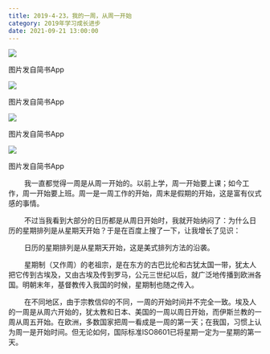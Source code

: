```yaml
---
title: 2019-4-23，我的一周，从周一开始
category: 2019年学习成长进步
date: 2021-09-21 13:00:00
---
```


![](https://markdown-1301532546.cos.ap-guangzhou.myqcloud.com/peipei_blog/20210921144717.jpeg)  

图片发自简书App

![](https://markdown-1301532546.cos.ap-guangzhou.myqcloud.com/peipei_blog/20210921144721.jpeg)  

图片发自简书App

![](https://markdown-1301532546.cos.ap-guangzhou.myqcloud.com/peipei_blog/20210921144721.jpeg)  

图片发自简书App

![](https://markdown-1301532546.cos.ap-guangzhou.myqcloud.com/peipei_blog/20210921144723.jpeg)  

图片发自简书App

  

        我一直都觉得一周是从周一开始的。以前上学，周一开始要上课；如今工作，周一开始要上班。周一是一周工作的开始，周末是假期的开始，这是富有仪式感的事情。

        不过当我看到大部分的日历都是从周日开始时，我就开始纳闷了：为什么日历的星期排列是从星期天开始？于是在百度上搜了一下，让我增长了见识：

        日历的星期排列是从星期天开始，这是美式排列方法的沿袭。

        星期制（又作周）的老祖宗，是在东方的古巴比伦和古犹太国一带，犹太人把它传到古埃及，又由古埃及传到罗马，公元三世纪以后，就广泛地传播到欧洲各国。明朝末年，基督教传入我国的时候，星期制也随之传入。

        在不同地区，由于宗教信仰的不同，一周的开始时间并不完全一致。埃及人的一周是从周六开始的，犹太教和日本、美国的一周以周日开始，而伊斯兰教的一周从周五开始。在欧洲，多数国家把周一看成是一周的第一天；在我国，习惯上认为周一是开始时间。但无论如何，国际标准ISO8601已将星期一定为一星期的第一天。